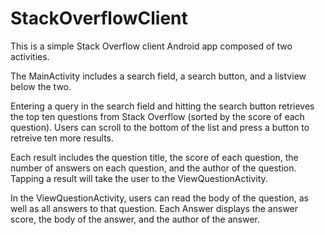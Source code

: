 # StackOverflowClient
This is a simple Stack Overflow client Android app composed of two activities.

The MainActivity includes a search field, a search button, and a listview below the two. 

Entering a query in the search field and hitting the search button retrieves the top ten questions from Stack Overflow (sorted by the score of each question). Users can scroll to the bottom of the list and press a button to retreive ten more results.

Each result includes the question title, the score of each question, the number of answers on each question, and the author of the question. Tapping a result will take the user to the ViewQuestionActivity.

In the ViewQuestionActivity, users can read the body of the question, as well as all answers to that question. Each Answer displays the answer score, the body of the answer, and the author of the answer.
